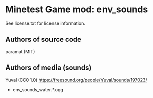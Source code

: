 Minetest Game mod: env_sounds
=============================
See license.txt for license information.

Authors of source code
----------------------
paramat (MIT)

Authors of media (sounds)
-------------------------
Yuval (CC0 1.0)
https://freesound.org/people/Yuval/sounds/197023/
- env_sounds_water.*.ogg
